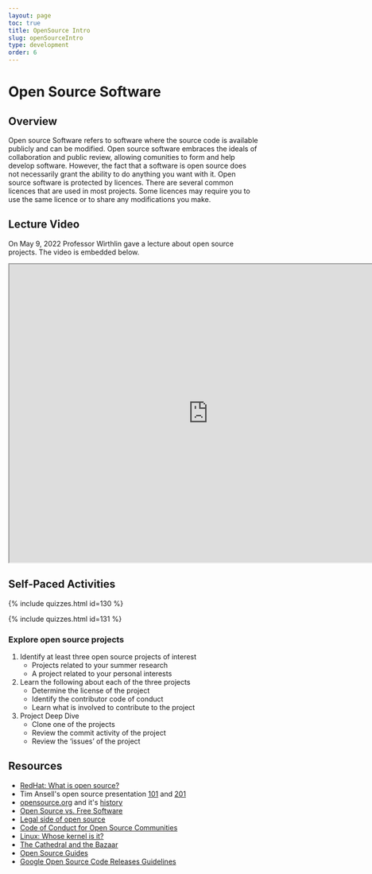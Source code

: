 ```yaml
---
layout: page
toc: true
title: OpenSource Intro
slug: openSourceIntro
type: development
order: 6
---
```


# Open Source Software

## Overview
Open source Software refers to software where the source code is available publicly and can be modified. Open source software embraces the ideals of collaboration and public review, allowing comunities to form and help develop software. However, the fact that a software is open source does not necessarily grant the ability to do anything you want with it. Open source software is protected by licences. There are several common licences that are used in most projects. Some licences may require you to use the same licence or to share any modifications you make. 

## Lecture Video
On May 9, 2022 Professor Wirthlin gave a lecture about open source projects. The video is embedded below.

<iframe width="800" height="600" allow="fullscreen" src="https://www.youtube.com/embed/yqVypKmNh7g"> </iframe>

## Self-Paced Activities

{% include quizzes.html id=130 %}

{% include quizzes.html id=131 %}

### Explore open source projects
1. Identify at least three open source projects of interest
   * Projects related to your summer research
   * A project related to your personal interests
2. Learn the following about each of the three projects
   * Determine the license of the project
   * Identify the contributor code of conduct
   * Learn what is involved to contribute to the project
3. Project Deep Dive
   * Clone one of the projects
   * Review the commit activity of the project
   * Review the ‘issues’ of the project


## Resources

  * [RedHat: What is open source?](https://www.redhat.com/en/topics/open-source/what-is-open-source)
  * Tim Ansell's open source presentation [101](https://j.mp/eri19-foss101) and [201](https://j.mp/eri19-foss102)
  * [opensource.org](https://opensource.org/) and it's [history](https://opensource.org/history)
  * [Open Source vs. Free Software](https://opensource.com/article/17/11/open-source-or-free-software) 
  * [Legal side of open source](https://opensource.guide/legal/)
  * [Code of Conduct for Open Source Communities](https://www.contributor-covenant.org/)
  * [Linux: Whose kernel is it?](https://www.wired.com/2004/05/linux-whose-kernel-is-it/)
  * [The Cathedral and the Bazaar](http://www.catb.org/~esr/writings/cathedral-bazaar/cathedral-bazaar/index.html)
  * [Open Source Guides](https://opensource.guide/)
  * [Google Open Source Code Releases Guidelines](https://opensource.google/documentation/reference/releasing)
